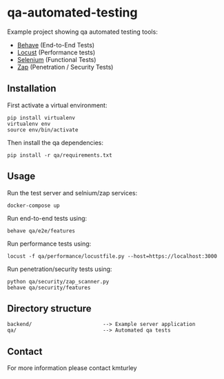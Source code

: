 # qa-automated-testing

Example project showing qa automated testing tools:

* [Behave](https://github.com/behave/behave) (End-to-End Tests)
* [Locust](https://github.com/locustio/locust) (Performance tests)
* [Selenium](https://github.com/baijum/selenium-python) (Functional Tests)
* [Zap](https://github.com/zaproxy/zap-api-python) (Penetration / Security Tests)


## Installation

First activate a virtual environment:

    pip install virtualenv
    virtualenv env
    source env/bin/activate

Then install the qa dependencies:

    pip install -r qa/requirements.txt


## Usage

Run the test server and selnium/zap services:

    docker-compose up

Run end-to-end tests using:

    behave qa/e2e/features

Run performance tests using:

    locust -f qa/performance/locustfile.py --host=https://localhost:3000

Run penetration/security tests using:

    python qa/security/zap_scanner.py
    behave qa/security/features


## Directory structure

    backend/                       --> Example server application
    qa/                            --> Automated qa tests


## Contact

For more information please contact kmturley
